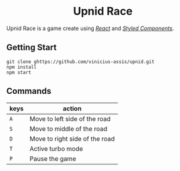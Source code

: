 <h1 align="center">Upnid Race</h1>

Upnid Race is a game create using *[React](https://reactjs.org/)* and *[Styled Components](https://www.styled-components.com/)*.

## Getting Start

```terminal
git clone ghttps://github.com/vinicius-assis/upnid.git
npm install
npm start
```

## Commands

|      keys | action                        |
|-----------|-------------------------------|
|`A`         |Move to left side of the road  |
|`S`          |Move to middle of the road     |
|`D`          |Move to right side of the road |
|`T`          |Active turbo mode |
|`P`          |Pause the game|
